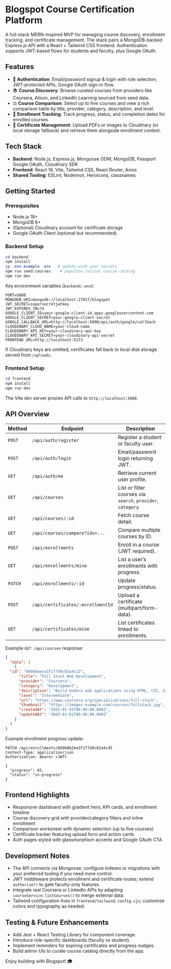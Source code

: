 # Blogspot Course Certification Platform

A full-stack MERN-inspired MVP for managing course discovery, enrollment tracking, and certificate management. The stack pairs a MongoDB-backed Express.js API with a React + Tailwind CSS frontend. Authentication supports JWT-based flows for students and faculty, plus Google OAuth.

## Features

- 🔐 **Authentication**: Email/password signup & login with role selection, JWT-protected APIs, Google OAuth sign-in flow.
- 📚 **Course Discovery**: Browse curated courses from providers like Coursera, Alison, and LinkedIn Learning sourced from seed data.
- ⚖️ **Course Comparison**: Select up to five courses and view a rich comparison table by title, provider, category, description, and level.
- 🧭 **Enrollment Tracking**: Track progress, status, and completion dates for enrolled courses.
- 📄 **Certificate Management**: Upload PDFs or images to Cloudinary (or local storage fallback) and retrieve them alongside enrollment context.

## Tech Stack

- **Backend**: Node.js, Express.js, Mongoose ODM, MongoDB, Passport Google OAuth, Cloudinary SDK
- **Frontend**: React 18, Vite, Tailwind CSS, React Router, Axios
- **Shared Tooling**: ESLint, Nodemon, Heroicons, classnames

## Getting Started

### Prerequisites

- Node.js 18+
- MongoDB 6+
- (Optional) Cloudinary account for certificate storage
- Google OAuth Client (optional but recommended)

### Backend Setup

```powershell
cd backend
npm install
cp .env.example .env   # update with your secrets
npm run seed:courses    # populate initial course catalog
npm run dev
```

Key environment variables (`backend/.env`):

```env
PORT=5000
MONGODB_URI=mongodb://localhost:27017/blogspot
JWT_SECRET=supersecretjwtkey
JWT_EXPIRES_IN=7d
GOOGLE_CLIENT_ID=your-google-client-id.apps.googleusercontent.com
GOOGLE_CLIENT_SECRET=your-google-client-secret
GOOGLE_CALLBACK_URL=http://localhost:5000/api/auth/google/callback
CLOUDINARY_CLOUD_NAME=your-cloud-name
CLOUDINARY_API_KEY=your-cloudinary-api-key
CLOUDINARY_API_SECRET=your-cloudinary-api-secret
FRONTEND_URL=http://localhost:5173
```

If Cloudinary keys are omitted, certificates fall back to local disk storage served from `/uploads`.

### Frontend Setup

```powershell
cd frontend
npm install
npm run dev
```

The Vite dev server proxies API calls to `http://localhost:5000`.

## API Overview

| Method | Endpoint | Description |
| --- | --- | --- |
| `POST` | `/api/auth/register` | Register a student or faculty user. |
| `POST` | `/api/auth/login` | Email/password login returning JWT. |
| `GET` | `/api/auth/me` | Retrieve current user profile. |
| `GET` | `/api/courses` | List or filter courses via `search`, `provider`, `category`. |
| `GET` | `/api/courses/:id` | Fetch course detail. |
| `GET` | `/api/courses/compare?ids=...` | Compare multiple courses by ID. |
| `POST` | `/api/enrollments` | Enroll in a course (JWT required). |
| `GET` | `/api/enrollments/mine` | List a user’s enrollments with progress. |
| `PATCH` | `/api/enrollments/:id` | Update progress/status. |
| `POST` | `/api/certificates/:enrollmentId` | Upload a certificate (multipart/form-data). |
| `GET` | `/api/certificates/mine` | List certificates linked to enrollments. |

Example `GET /api/courses` response:

```json
{
  "data": [
    {
  "id": "669b0aece3f1f7d9c83a4c12",
      "title": "Full Stack Web Development",
      "provider": "Coursera",
      "category": "Development",
      "description": "Build modern web applications using HTML, CSS, JavaScript, and popular frameworks.",
      "level": "Intermediate",
      "url": "https://www.coursera.org/specializations/full-stack",
      "thumbnail": "https://images.example.com/courses/fullstack.jpg",
      "createdAt": "2025-01-01T00:00:00.000Z",
      "updatedAt": "2025-01-01T00:00:00.000Z"
    }
  ]
}
```

Example enrollment progress update:

```http
PATCH /api/enrollments/669b0b2be3f1f7d9c83a4c45
Content-Type: application/json
Authorization: Bearer <JWT>

{
  "progress": 65,
  "status": "in-progress"
}
```

## Frontend Highlights

- Responsive dashboard with gradient hero, KPI cards, and enrollment timeline
- Course discovery grid with provider/category filters and inline enrollment
- Comparison worksheet with dynamic selection (up to five courses)
- Certificate tracker featuring upload form and action cards
- Auth pages styled with glassmorphism accents and Google OAuth CTA

## Development Notes

- The API connects via Mongoose; configure indexes or migrations with your preferred tooling if you need more control.
- JWT middleware protects enrollment and certificate routes; extend `authorize()` to gate faculty-only features.
- Integrate real Coursera or LinkedIn APIs by adapting `courseService.listCourses()` to merge external data.
- Tailwind configuration lives in `frontend/tailwind.config.cjs`; customize colors and typography as needed.

## Testing & Future Enhancements

- Add Jest + React Testing Library for component coverage.
- Introduce role-specific dashboards (faculty vs student).
- Implement reminders for expiring certificates and progress nudges.
- Build admin UIs to curate course catalog directly from the app.

Enjoy building with Blogspot! 🎓
